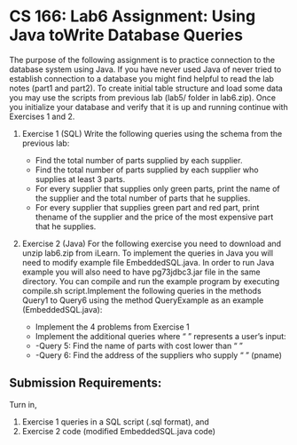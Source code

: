 # CS 166: Lab6 Assignment: Using Java toWrite Database Queries

The purpose of the following assignment is to practice connection to the
database system using Java. If you have never used Java of never tried to
establish connection to a database you might find helpful to read the lab
notes (part1 and part2).
To create initial table structure and load some data you may use the
scripts from previous lab (lab5/ folder in lab6.zip). Once you initialize your
database and verify that it is up and running continue with Exercises 1 and 2.
1. Exercise 1 (SQL)
Write the following queries using the schema from the previous lab:
   * Find the total number of parts supplied by each supplier.
   * Find the total number of parts supplied by each supplier who supplies at least 3 parts.
   * For every supplier that supplies only green parts, print the name of the supplier and the total number of parts that he supplies.
   * For every supplier that supplies green part and red part, print thename of the supplier and the price of the most expensive part that he supplies.

2. Exercise 2 (Java)
For the following exercise you need to download and unzip lab6.zip from
iLearn.
To implement the queries in Java you will need to modify example file
EmbeddedSQL.java. In order to run Java example you will also need to have pg73jdbc3.jar file in the same directory. You can compile and
run the example program by executing compile.sh script.Implement the following queries in the methods Query1 to Query6 using the method QueryExample as an example (EmbeddedSQL.java):
   * Implement the 4 problems from Exercise 1
   * Implement the additional queries where “ ” represents a user’s
input:
    * -Query 5: Find the name of parts with cost lower than “ ”
    * -Query 6: Find the address of the suppliers who supply “ ” (pname)

## Submission Requirements:
Turn in,
  1. Exercise 1 queries in a SQL script (.sql format), and
  2. Exercise 2 code (modified EmbeddedSQL.java code) 
